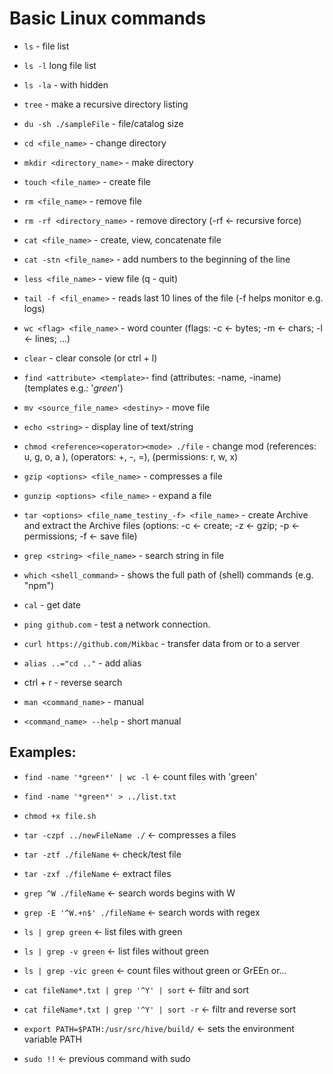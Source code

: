 # Basic Linux commands

* ```ls``` - file list
* ```ls -l``` long file list
* ```ls -la``` - with hidden

* ```tree``` - make a recursive directory listing

* ```du -sh ./sampleFile``` - file/catalog size

* ```cd <file_name>``` - change directory

* ```mkdir <directory_name>``` - make directory
* ```touch <file_name>``` - create file

* ```rm <file_name>``` - remove file
* ```rm -rf <directory_name>``` - remove directory (-rf <- recursive force)

* ```cat <file_name>``` - create, view, concatenate file
* ```cat -stn <file_name>``` - add numbers to the beginning of the line
* ```less <file_name>``` - view file (q - quit)
* ```tail -f <fil_ename>``` - reads last 10 lines of the file (-f helps monitor e.g. logs)

* ```wc <flag> <file_name>``` - word counter (flags: -c <- bytes; -m <- chars; -l <- lines; ...)

* ```clear``` - clear console (or ctrl + l)

* ```find <attribute> <template>```- find (attributes: -name, -iname) (templates e.g.: '*green*')

* ```mv <source_file_name> <destiny>``` - move file

* ```echo <string>``` - display line of text/string

* ```chmod <reference><operator><mode> ./file``` - change mod (references: u, g, o, a  ), (operators: +, -, =), (permissions: r, w, x)   

* ```gzip <options> <file_name>``` - compresses a file
* ```gunzip <options> <file_name>``` - expand a file

* ```tar <options> <file_name_testiny_-f> <file_name>``` - create Archive and extract the Archive files (options: -c <- create; -z <- gzip; -p <- permissions; -f <- save file)

* ```grep <string> <file_name>``` - search string in file

* ```which <shell_command>``` - shows the full path of (shell) commands (e.g. "npm")

* ```cal``` - get date

* ```ping github.com``` - test a network connection.

* ```curl https://github.com/Mikbac``` - transfer data from or to a server

* ```alias ..="cd .."``` - add alias

* ctrl + r - reverse search

* ```man <command_name>``` - manual
* ```<command_name> --help``` - short manual

## Examples:

* ```find -name '*green*' | wc -l``` <- count files with 'green'

* ```find -name '*green*' > ../list.txt```

* ```chmod +x file.sh```

* ```tar -czpf ../newFileName ./``` <- compresses a files

* ```tar -ztf ./fileName``` <- check/test file

* ```tar -zxf ./fileName``` <- extract files

* ```grep ^W ./fileName``` <- search words begins with W

* ```grep -E '^W.+n$' ./fileName``` <- search words with regex

* ```ls | grep green``` <- list files with green

* ```ls | grep -v green``` <- list files without green

* ```ls | grep -vic green``` <- count files without green or GrEEn or...

* ```cat fileName*.txt | grep '^Y' | sort``` <- filtr and sort 
* ```cat fileName*.txt | grep '^Y' | sort -r``` <- filtr and reverse sort 

* ```export PATH=$PATH:/usr/src/hive/build/``` <- sets the environment variable PATH

* ```sudo !!``` <- previous command with sudo
